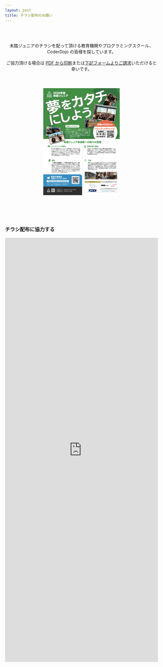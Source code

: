 ```yaml
---
layout: post
title: チラシ配布のお願い
---
```


<style>
.iframe-form{
  margin: auto;
  display: block;
  height: 1400px;
}
 
@media screen and (max-width: 600px){
  .iframe-form{
    height: 1500px;
    width:  120%;
    margin-left: -30px;
  }
}
</style>

<p style="text-align:center; padding: 50px 0px 40px;">
  未踏ジュニアのチラシを配って頂ける教育機関やプログラミングスクール、CoderDojo の皆様を探しています。<br>
  <br>
  ご協力頂ける場合は <a href="/assets/download/flyer_2020.pdf">PDF から印刷</a>または<a href="#form">下記フォームよりご請求</a>いただけると幸いです。<br>
</p>

<a href="/assets/download/flyer_2020.pdf"><img src="/assets/download/flyer_2020.png" alt="2020年度_未踏ジュニア_チラシ" width="50%" style="margin: 0 auto; text-align: center; display: block;" /></a>

<h3 id="form" style="margin-top: 100px;">チラシ配布に協力する</h3>
<iframe src="https://docs.google.com/forms/d/e/1FAIpQLSf6KGz9VcF_M6I05lGCPIDUpJj-llx_jUb6Kvt_Gza0075vMA/viewform?embedded=true" width="100%" class="iframe-form" frameborder="0" marginheight="0" marginwidth="0">読み込み中...</iframe>

